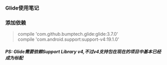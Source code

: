 ### Glide使用笔记
### 添加依赖
>   compile 'com.github.bumptech.glide:glide:3.7.0'<br/>
    compile 'com.android.support:support-v4:19.1.0'
##### PS: Glide需要依赖Support Library v4,不过v4支持包在现在的项目中基本已经成为标配
